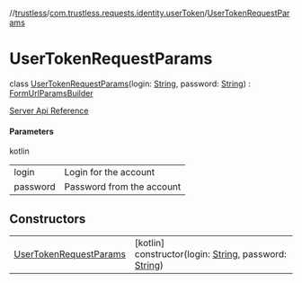 //[trustless](../../../index.md)/[com.trustless.requests.identity.userToken](../index.md)/[UserTokenRequestParams](index.md)

# UserTokenRequestParams

class [UserTokenRequestParams](index.md)(login: [String](https://kotlinlang.org/api/latest/jvm/stdlib/kotlin/-string/index.html), password: [String](https://kotlinlang.org/api/latest/jvm/stdlib/kotlin/-string/index.html)) : [FormUrlParamsBuilder](../../com.trustless.params/-form-url-params-builder/index.md)

[Server Api Reference](https://developer.staq.io/docs/apis/identity#/Authentication/Get%20access%20token)

#### Parameters

kotlin

| | |
|---|---|
| login | Login for the account |
| password | Password from the account |

## Constructors

| | |
|---|---|
| [UserTokenRequestParams](-user-token-request-params.md) | [kotlin]<br>constructor(login: [String](https://kotlinlang.org/api/latest/jvm/stdlib/kotlin/-string/index.html), password: [String](https://kotlinlang.org/api/latest/jvm/stdlib/kotlin/-string/index.html)) |
